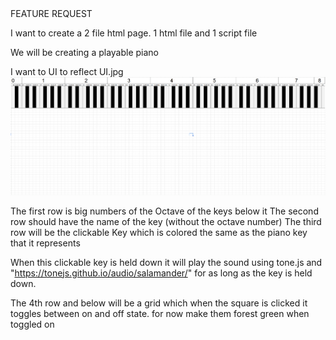 <div class="tag-center">
  <span class="tag feature">FEATURE REQUEST</span>
</div>

I want to create a 2 file html page.  1 html file and 1 script file

We will be creating a playable piano

I want to UI to reflect UI.jpg
![My diagram](assets/UI.jpg)

The first row is big numbers of the Octave of the keys below it
The second row should have the name of the key (without the octave number)
The third row will be the clickable Key which is colored the same as the piano key that it represents

When this clickable key is held down it will play the sound using tone.js and "https://tonejs.github.io/audio/salamander/" for as long as the key is held down.

The 4th row and below will be a grid which when the square is clicked it toggles between on and off state. for now make them forest green when toggled on